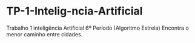 # TP-1-Intelig-ncia-Artificial
Trabalho 1 inteligência Artificial 6º Período (Algoritmo Estrela)
Encontra o menor caminho entre cidades.
